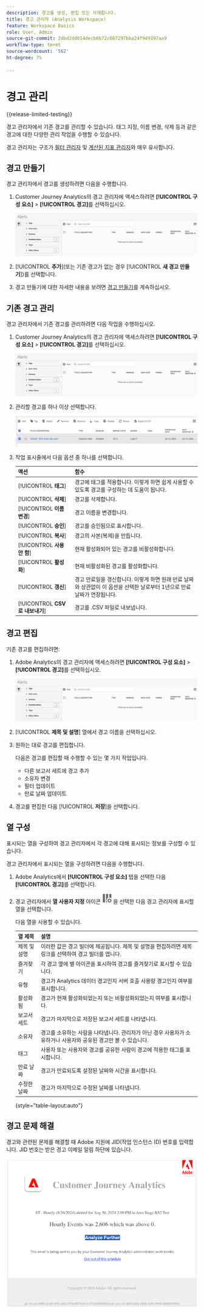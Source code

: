 ```yaml
---
description: 경고를 생성, 편집 또는 삭제합니다.
title: 경고 관리자 (Analysis Workspace)
feature: Workspace Basics
role: User, Admin
source-git-commit: 2dbd2dd614decb6b72c667297bba24f949197aa9
workflow-type: tm+mt
source-wordcount: '562'
ht-degree: 7%

---
```


# 경고 관리

{{release-limited-testing}}

경고 관리자에서 기존 경고를 관리할 수 있습니다. 태그 지정, 이름 변경, 삭제 등과 같은 경고에 대한 다양한 관리 작업을 수행할 수 있습니다.

경고 관리자는 구조가 [필터 관리자](/help/components/filters/manage-filters.md) 및 [계산된 지표 관리자](/help/components/calc-metrics/cm-workflow/cm-manager.md)와 매우 유사합니다.

## 경고 만들기

경고 관리자에서 경고를 생성하려면 다음을 수행합니다.

1. Customer Journey Analytics의 경고 관리자에 액세스하려면 **[!UICONTROL 구성 요소]** > **[!UICONTROL 경고]**&#x200B;를 선택하십시오.

   ![](assets/alert-manager.png)

1. [!UICONTROL **추가**](또는 기존 경고가 없는 경우 [!UICONTROL **새 경고 만들기**])를 선택합니다.

1. 경고 만들기에 대한 자세한 내용을 보려면 [경고 만들기](/help/analysis-workspace/c-intelligent-alerts/alert-builder.md)를 계속하십시오.

## 기존 경고 관리

경고 관리자에서 기존 경고를 관리하려면 다음 작업을 수행하십시오.

1. Customer Journey Analytics의 경고 관리자에 액세스하려면 **[!UICONTROL 구성 요소]** > **[!UICONTROL 경고]**&#x200B;를 선택하십시오.

   ![](assets/alert-manager.png)

1. 관리할 경고를 하나 이상 선택합니다.

   ![](assets/alert-manager-tasks.png)

1. 작업 표시줄에서 다음 옵션 중 하나를 선택합니다.

   | 액션 | 함수 |
   |---------|----------|
   | [!UICONTROL **태그**] | 경고에 태그를 적용합니다. 이렇게 하면 쉽게 사용할 수 있도록 경고를 구성하는 데 도움이 됩니다. |
   | [!UICONTROL **삭제**] | 경고를 삭제합니다. |
   | [!UICONTROL **이름 변경**] | 경고 이름을 변경합니다. |
   | [!UICONTROL **승인**] | 경고를 승인됨으로 표시합니다. |
   | [!UICONTROL **복사**] | 경고의 사본(복제)을 만듭니다. |
   | [!UICONTROL **사용 안 함**] | 현재 활성화되어 있는 경고를 비활성화합니다. |
   | [!UICONTROL **활성화**] | 현재 비활성화된 경고를 활성화합니다. |
   | [!UICONTROL **갱신**] | 경고 만료일을 갱신합니다. 이렇게 하면 원래 만료 날짜와 상관없이 이 옵션을 선택한 날로부터 1년으로 만료 날짜가 연장됩니다. |
   | [!UICONTROL **CSV로 내보내기**] | 경고를 .CSV 파일로 내보냅니다. |

## 경고 편집

기존 경고를 편집하려면:

1. Adobe Analytics의 경고 관리자에 액세스하려면 **[!UICONTROL 구성 요소]** > **[!UICONTROL 경고]**&#x200B;를 선택하십시오.

   ![](assets/alert-manager.png)

1. [!UICONTROL **제목 및 설명**] 열에서 경고 이름을 선택하십시오.

1. 원하는 대로 경고를 편집합니다.

   다음은 경고를 편집할 때 수행할 수 있는 몇 가지 작업입니다.

   * 다른 보고서 세트에 경고 추가
   * 소유자 변경
   * 필터 업데이트
   * 만료 날짜 업데이트

1. 경고를 편집한 다음 [!UICONTROL **저장**]&#x200B;을 선택합니다.

## 열 구성

표시되는 열을 구성하여 경고 관리자에서 각 경고에 대해 표시되는 정보를 구성할 수 있습니다.

경고 관리자에서 표시되는 열을 구성하려면 다음을 수행합니다.

1. Adobe Analytics에서 **[!UICONTROL 구성 요소]** 탭을 선택한 다음 **[!UICONTROL 경고]**&#x200B;를 선택합니다.

1. 경고 관리자에서 **열 사용자 지정** 아이콘 ![열 사용자 지정](assets/customize-columns-icon.png)을 선택한 다음 경고 관리자에 표시할 열을 선택합니다.

   다음 열을 사용할 수 있습니다.

   | 열 제목 | 설명 |
   |---|---|
   | 제목 및 설명 | 이러한 값은 경고 빌더에 제공됩니다. 제목 및 설명을 편집하려면 제목 링크를 선택하여 경고 빌더를 엽니다. |
   | 즐겨찾기 | 각 경고 옆에 별 아이콘을 표시하여 경고를 즐겨찾기로 표시할 수 있습니다. <!-- For more information, see [Mark calculated metrics as favorites](/help/components/c-calcmetrics/c-workflow/cm-workflow/cm-favorite.md). --> |
   | 유형 | 경고가 Analytics 데이터 경고인지 서버 호출 사용량 경고인지 여부를 표시합니다. |
   | 활성화됨 | 경고가 현재 활성화되었는지 또는 비활성화되었는지 여부를 표시합니다. |
   | 보고서 세트 | 경고가 마지막으로 저장된 보고서 세트를 나타냅니다. |
   | 소유자 | 경고를 소유하는 사람을 나타냅니다. 관리자가 아닌 경우 사용자가 소유하거나 사용자와 공유된 경고만 볼 수 있습니다. |
   | 태그 | 사용자 또는 사용자와 경고를 공유한 사람이 경고에 적용한 태그를 표시합니다. |
   | 만료 날짜 | 경고가 만료되도록 설정된 날짜와 시간을 표시합니다. |
   | 수정한 날짜 | 경고가 마지막으로 수정된 날짜를 나타냅니다. |

   {style="table-layout:auto"}

   <!-- When "Last used" column is added, add this information as the description: Shows the date when the alert was last used. <p>This information can help you determine whether a component is valuable to users in your organization, where it is used, and if it needs to be deleted or modified.</p><p>Consider the following when viewing this column:</p><ul><li>This information does not include usage from the API, Report Builder, or Data Warehouse.</li><li>For some components, this column might not contain data if the component was last used prior to September 2023.</li></ul> -->

## 경고 문제 해결

경고와 관련된 문제를 해결할 때 Adobe 지원에 JID(작업 인스턴스 ID) 번호를 입력합니다. JID 번호는 받은 경고 이메일 알림 하단에 있습니다.

![경고 전자 메일](assets/alerts-email.PNG)